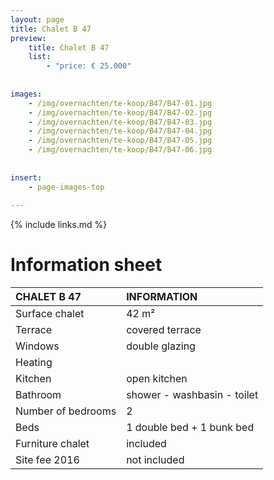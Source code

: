 ```yaml
---
layout: page
title: Chalet B 47
preview: 
    title: Chalet B 47
    list:
        - "price: € 25.000"
        
        
images:
    - /img/overnachten/te-koop/B47/B47-01.jpg
    - /img/overnachten/te-koop/B47/B47-02.jpg
    - /img/overnachten/te-koop/B47/B47-03.jpg
    - /img/overnachten/te-koop/B47/B47-04.jpg
    - /img/overnachten/te-koop/B47/B47-05.jpg
    - /img/overnachten/te-koop/B47/B47-06.jpg
    
    
insert:
    - page-images-top
    
---
```


{% include links.md %}



# Information sheet

CHALET B 47                 | INFORMATION        | 
:---------------------------|:------------|
Surface chalet              |42 m²
Terrace                      |covered terrace  
Windows                       |double glazing
Heating                     | 
Kitchen                    |open kitchen
Bathroom                    |shower - washbasin - toilet
Number of bedrooms          |2
Beds                         |1 double bed + 1 bunk bed
Furniture chalet             |included
Site fee 2016                |not included